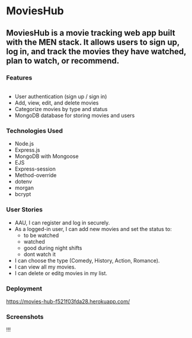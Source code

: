 # MoviesHub
## MoviesHub is a movie tracking web app built with the MEN stack. It allows users to sign up, log in, and track the movies they have watched, plan to watch, or recommend.

### Features
###### 
- User authentication (sign up / sign in)
- Add, view, edit, and delete movies
- Categorize movies by type and status
- MongoDB database for storing movies and users

### Technologies Used
- Node.js
- Express.js
- MongoDB with Mongoose
- EJS
- Express-session
- Method-override
- dotenv
- morgan
- bcrypt

### User Stories
- AAU, I can register and log in securely.
- As a logged-in user, I can add new movies and set the status to:
    - to be watched
    - watched
    - good during night shifts
    - dont watch it
- I can choose the type (Comedy, History, Action, Romance).
- I can view all my movies.
- I can delete or editg movies in my list.

### Deployment
https://movies-hub-f521f03fda28.herokuapp.com/

### Screenshots
!!!
